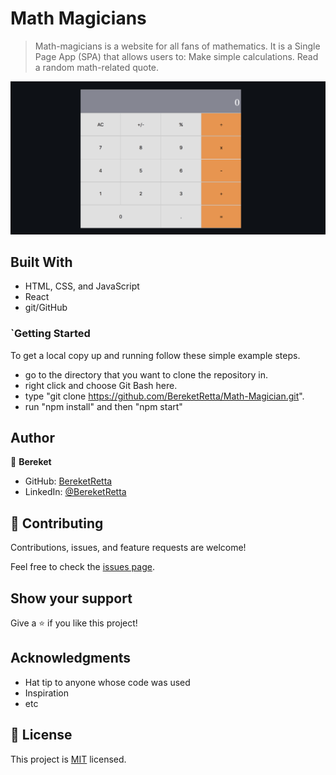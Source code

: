 # Math Magicians

> Math-magicians is a website for all fans of mathematics. It is a Single Page App (SPA) that allows users to:
> Make simple calculations.
> Read a random math-related quote.

![screenshot](./app_screenshot.png)

## Built With

- HTML, CSS, and JavaScript
- React
- git/GitHub

<!-- ## Live Demo

[Live Demo Link]() -->

### `Getting Started
To get a local copy up and running follow these simple example steps.

  - go to the directory that you want to clone the repository in.
  - right click and choose Git Bash here.
  - type "git clone https://github.com/BereketRetta/Math-Magician.git".
  - run "npm install" and then "npm start"

## Author

👤 **Bereket**

- GitHub: [BereketRetta](https://github.com/BereketRetta)
- LinkedIn: [@BereketRetta](https://www.linkedin.com/in/bereket-retta/)


## 🤝 Contributing

Contributions, issues, and feature requests are welcome!

Feel free to check the [issues page](../../issues/).

## Show your support

Give a ⭐️ if you like this project!

## Acknowledgments

- Hat tip to anyone whose code was used
- Inspiration
- etc


## 📝 License

This project is [MIT](./MIT.md) licensed.
